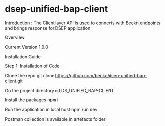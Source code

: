 # dsep-unified-bap-client

Introduction : The Client layer API is used to connects with Beckn endpoints and brings response for DSEP application

Overview

Current Version 1.0.0

Installation Guide

Step 1: Installation of  Code

Clone the repo git clone https://github.com/beckn/dsep-unified-bap-client.git

Go the project directory cd DS_UNIFIED_BAP-CLIENT

Install the packages npm i

Run the application in local host npm run dev

Postman collection is available in artefacts folder
```
